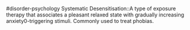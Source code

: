 #disorder-psychology 
Systematic Desensitisation::A type of exposure therapy that associates a pleasant relaxed state with gradually increasing anxiety0-triggering stimuli. Commonly used to treat phobias. 